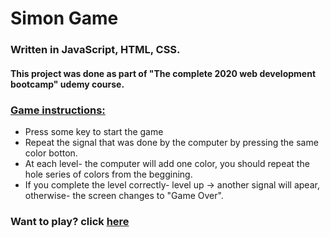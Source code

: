 # Simon Game

### Written in JavaScript, HTML, CSS.
#### This project was done as part of "The complete 2020 web development bootcamp" udemy course.

### <ins> Game instructions:
* Press some key to start the game
* Repeat the signal that was done by the computer by pressing the same color botton.
* At each level- the computer will add one color, you should repeat the hole series of colors from the beggining.
* If you complete the level correctly- level up -> another signal will apear, otherwise- the screen changes to "Game Over".

### Want to play? click [here](https://danadvo.github.io/simonGame/)
